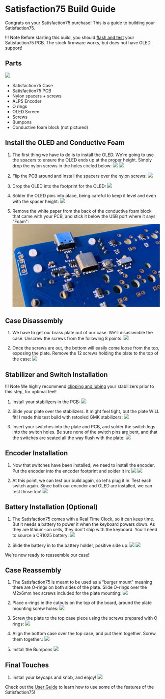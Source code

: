 # Satisfaction75 Build Guide

Congrats on your Satisfaction75 purchase! This is a guide to building your Satisfaction75.

!!! Note
    Before starting this build, you should [flash and test](flashing.md) your Satisfaction75 PCB. The stock firmware works, but does not have OLED support!

## Parts

![](../images/satisfaction75/parts.jpg)

* Satisfaction75 Case
* Satisfaction75 PCB
* Nylon spacers + screws
* ALPS Encoder
* O rings
* OLED Screen
* Screws
* Bumpons
* Conductive foam block (not pictured)

## Install the OLED and Conductive Foam

1. The first thing we have to do is to install the OLED. We're going to use the spacers to ensure the OLED ends up at the proper height. Simply drop the nylon screws in the holes circled below:
    ![](../images/satisfaction75/oled_screw_holes.jpg)
    ![](../images/satisfaction75/oled_screws_installed.jpg)

1. Flip the PCB around and install the spacers over the nylon screws:
    ![](../images/satisfaction75/oled_spacers_installed.jpg)

1. Drop the OLED into the footprint for the OLED:
    ![](../images/satisfaction75/install_oled.jpg)

1. Solder the OLED pins into place, being careful to keep it level and even with the spacer height:
    ![](../images/satisfaction75/solder_oled_pins.jpg)
    
1. Remove the white paper from the back of the conductive foam block that came with your PCB, and stick it below the USB port where it says "Foam":
    ![](../images/satisfaction75/foam_installed.jpg)

## Case Disassembly

1. We have to get our brass plate out of our case. We'll disassemble the case. Unscrew the screws from the following 8 points:
    ![](../images/satisfaction75/case_disassembly.jpg)

1. Once the screws are out, the bottom will easily come loose from the top, exposing the plate. Remove the 12 screws holding the plate to the top of the case:
    ![](../images/satisfaction75/plate_exposed.jpg)

## Stabilizer and Switch Installation

!!! Note
    We highly recommend [clipping and lubing](https://www.youtube.com/watch?v=cD5Zj-ZgMLA) your stabilizers prior to this step, for optimal feel!

1. Install your stabilizers in the PCB:
    ![](../images/satisfaction75/install_stabs.jpg)

1. Slide your plate over the stabilizers. It might feel tight, but the plate WILL fit! I made this test build with retooled GMK stabilizers:
    ![](../images/satisfaction75/stabs_installed_plate.jpg)

1. Insert your switches into the plate and PCB, and solder the switch legs into the switch holes. Be sure none of the switch pins are bent, and that the switches are seated all the way flush with the plate:
    ![](../images/satisfaction75/switches_installed.jpg)

## Encoder Installation

1. Now that switches have been installed, we need to install the encoder. Put the encoder into the encoder footprint and solder it in:
    ![](../images/satisfaction75/encoder_installation.jpg)
    ![](../images/satisfaction75/encoder_installed.jpg)

1. At this point, we can test our build again, so let's plug it in. Test each switch again. Since both our encoder and OLED are installed, we can test those too!
    ![](../images/satisfaction75/test_plate_assembly.jpg)

## Battery Installation (Optional)
1. The Satisfaction75 comes with a Real Time Clock, so it can keep time. But it needs a battery to power it when the keyboard powers down. As they are lithium-ion cells, they don't ship with the keyboard. You'll need to source a CR1025 battery:
    ![](../images/satisfaction75/cr1025.jpg)

1. Slide the battery in to the battery holder, positive side up:
    ![](../images/satisfaction75/battery_sliding.jpg)
    ![](../images/satisfaction75/battery_installed.jpg)


We're now ready to reassemble our case!

## Case Reassembly

1. The Satisfaction75 is meant to be used as a "burger mount" meaning there are O-rings on both sides of the plate. Slide O-rings over the M2x6mm hex screws included for the plate mounting:
    ![](../images/satisfaction75/burger_screws.jpg)

1. Place o-rings in the cutouts on the top of the board, around the plate mounting screw holes:
    ![](../images/satisfaction75/install_oring_top.jpg)

1. Screw the plate to the top case piece using the screws prepared with O-rings:
    ![](../images/satisfaction75/burger_mounted.jpg)

1. Align the bottom case over the top case, and put them together. Screw them together.:
    ![](../images/satisfaction75/case_disassembly.jpg)

1. Install the Bumpons
    ![](../images/satisfaction75/bumpons.jpg)


## Final Touches
1. Install your keycaps and knob, and enjoy!
    ![](../images/satisfaction75/finished.jpg)


Check out the [User Guide](user_guide.md) to learn how to use some of the features of the Satisfaction75!
